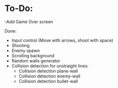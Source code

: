 # To-Do:

-Add Game Over screen

Done:
- Input control (Move with arrows, shoot with space)
- Shooting
- Enemy spawn
- Scrolling background
- Random walls generator
- Collision detection for unstraight lines:
    + Collision detection plane-wall
    + Collision detection enemy-wall
    + Collision detection bullet-wall
